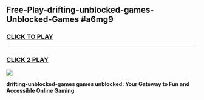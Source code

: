 
## Free-Play-drifting-unblocked-games-Unblocked-Games #a6mg9
<h3>
<a href="https://news.freeplayer.one?title=drifting-unblocked-games&ref=8M">CLICK TO PLAY</a></h3>
<hr>

<h3>
<a href="https://news.freeplayer.one?title=drifting-unblocked-games&ref=8M">CLICK 2 PLAY</a>
  
</h3>

<a href="https://news.freeplayer.one?title=drifting-unblocked-games&ref=8M"><img src="https://clearcache.store/games.png"></a>


**drifting-unblocked-games games unblocked: Your Gateway to Fun and Accessible Online Gaming**
